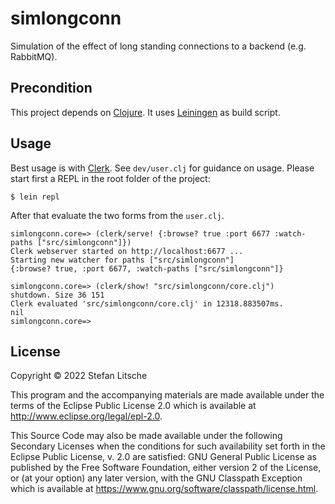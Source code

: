 # simlongconn

Simulation of the effect of long standing connections to a backend
(e.g. RabbitMQ).

## Precondition

This project depends on [Clojure](https://clojure.org/guides/install_clojure).
It uses [Leiningen](https://leiningen.org/) as build script.

## Usage

Best usage is with [Clerk](https://github.com/nextjournal/clerk).  See
`dev/user.clj` for guidance on usage.  Please start first a REPL in the root
folder of the project:

    $ lein repl

After that evaluate the two forms from the `user.clj`.

    simlongconn.core=> (clerk/serve! {:browse? true :port 6677 :watch-paths ["src/simlongconn"]})
    Clerk webserver started on http://localhost:6677 ...
    Starting new watcher for paths ["src/simlongconn"]
    {:browse? true, :port 6677, :watch-paths ["src/simlongconn"]}

    simlongconn.core=> (clerk/show! "src/simlongconn/core.clj")
    shutdown. Size 36 151
    Clerk evaluated 'src/simlongconn/core.clj' in 12318.883507ms.
    nil
    simlongconn.core=>



## License

Copyright © 2022 Stefan Litsche

This program and the accompanying materials are made available under the
terms of the Eclipse Public License 2.0 which is available at
http://www.eclipse.org/legal/epl-2.0.

This Source Code may also be made available under the following Secondary
Licenses when the conditions for such availability set forth in the Eclipse
Public License, v. 2.0 are satisfied: GNU General Public License as published by
the Free Software Foundation, either version 2 of the License, or (at your
option) any later version, with the GNU Classpath Exception which is available
at https://www.gnu.org/software/classpath/license.html.
